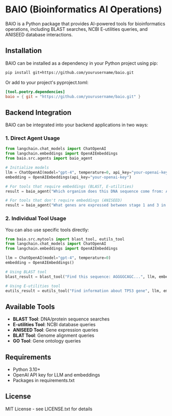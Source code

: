 # BAIO (Bioinformatics AI Operations)

BAIO is a Python package that provides AI-powered tools for bioinformatics operations, including BLAST searches, NCBI E-utilities queries, and ANISEED database interactions.

## Installation

BAIO can be installed as a dependency in your Python project using pip:

```bash
pip install git+https://github.com/yourusername/baio.git
```

Or add to your project's pyproject.toml:

```toml
[tool.poetry.dependencies]
baio = { git = "https://github.com/yourusername/baio.git" }
```

## Backend Integration

BAIO can be integrated into your backend applications in two ways:

### 1. Direct Agent Usage

```python
from langchain.chat_models import ChatOpenAI
from langchain.embeddings import OpenAIEmbeddings
from baio.src.agents import baio_agent

# Initialize models
llm = ChatOpenAI(model="gpt-4", temperature=0, api_key="your-openai-key")
embedding = OpenAIEmbeddings(api_key="your-openai-key")

# For tools that require embeddings (BLAST, E-utilities)
result = baio_agent("Which organism does this DNA sequence come from: AGGGGCAGC...", llm, embedding)

# For tools that don't require embeddings (ANISEED)
result = baio_agent("What genes are expressed between stage 1 and 3 in ciona robusta?", llm)
```

### 2. Individual Tool Usage

You can also use specific tools directly:

```python
from baio.src.mytools import blast_tool, eutils_tool
from langchain.chat_models import ChatOpenAI
from langchain.embeddings import OpenAIEmbeddings

llm = ChatOpenAI(model="gpt-4", temperature=0)
embedding = OpenAIEmbeddings()

# Using BLAST tool
blast_result = blast_tool("Find this sequence: AGGGGCAGC...", llm, embedding)

# Using E-utilities tool
eutils_result = eutils_tool("Find information about TP53 gene", llm, embedding)
```

## Available Tools

- **BLAST Tool**: DNA/protein sequence searches
- **E-utilities Tool**: NCBI database queries
- **ANISEED Tool**: Gene expression queries
- **BLAT Tool**: Genome alignment queries
- **GO Tool**: Gene ontology queries

## Requirements

- Python 3.10+
- OpenAI API key for LLM and embeddings
- Packages in requirements.txt

## License

MIT License - see LICENSE.txt for details
